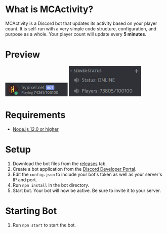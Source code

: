 # What is MCActivity?
MCActivity is a Discord bot that updates its activity based on your player count. It is self-run with a very simple code structure, configuration, and purpose as a whole. Your player count will update every **5 minutes**.
# Preview
![Preview 1](https://github.com/AshtonMemer/MCActivity/blob/master/PREVIEW1.png "MCActivity Preview 1")
![Preview 2](https://github.com/AshtonMemer/MCActivity/blob/master/PREVIEW2.png "MCActivity Preview 2")
# Requirements
* [Node.js 12.0 or higher](https://nodejs.org/)
# Setup
1. Download the bot files from the [releases](https://github.com/AshtonMemer/MCActivity/releases) tab.
2. Create a bot application from the [Discord Developer Portal](https://discord.com/developers/applications).
3. Edit the `config.json` to include your bot's token as well as your server's IP and port.
4. Run `npm install` in the bot directory.
5. Start bot. Your bot will now be active. Be sure to invite it to your server.
# Starting Bot
1. Run `npm start` to start the bot.